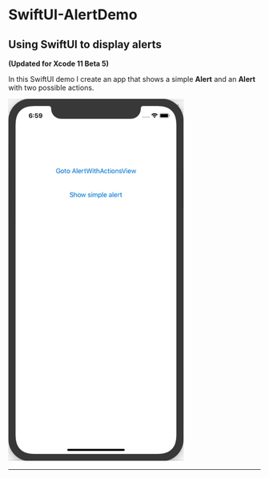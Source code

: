 # SwiftUI-AlertDemo
## Using SwiftUI to display alerts
**(Updated for Xcode 11 Beta 5)**

In this SwiftUI demo I create an app that shows a simple **Alert** and an **Alert** with two possible actions.

![](./final.gif)

___


